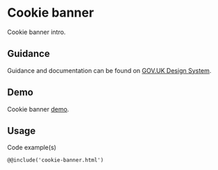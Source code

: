 # Cookie banner

Cookie banner intro.

## Guidance

Guidance and documentation can be found on [GOV.UK Design System](linkgoeshere).

## Demo

Cookie banner [demo](cookie-banner.html).

## Usage

Code example(s)

```
@@include('cookie-banner.html')
```


<!--
## Installation

```
npm install --save @govuk-frontend/cookie-banner
```
-->
